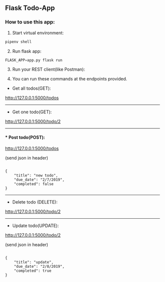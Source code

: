 ## Flask Todo-App

### How to use this app:


1. Start virtual environment:

```python
pipenv shell
```

2. Run flask app:
```python
FLASK_APP=app.py flask run
```

3. Run your REST client(like Postman):

4. You can run these commands at the endpoints provided.

* Get all todos(GET):

http://127.0.0.1:5000/todos

---
* Get one todo(GET):

http://127.0.0.1:5000/todo/2

---
#### * Post todo(POST):

http://127.0.0.1:5000/todos

(send json in header)

```

{
	"title": "new todo",
    "due_date": "2/7/2019",
    "completed": false
}

```

---
* Delete todo (DELETE):

http://127.0.0.1:5000/todo/2

---
* Update todo(UPDATE):

http://127.0.0.1:5000/todo/2

(send json in header)

```

{
	"title": "update",
    "due_date": "2/8/2019",
    "completed": true
}

```
